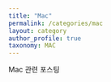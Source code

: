 ```yaml
---
title: "Mac"
permalink: /categories/mac
layout: category
author_profile: true
taxonomy: MAC
---
```


Mac 관련 포스팅